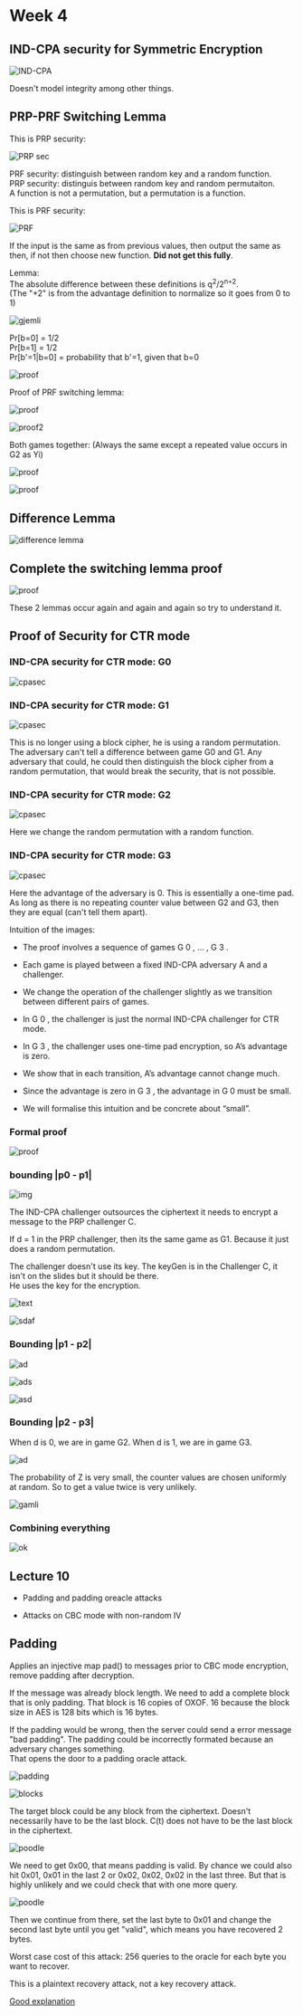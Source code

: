 # Week 4

## IND-CPA security for Symmetric Encryption

![IND-CPA](https://i.imgur.com/IyJBJZZ.png)  

Doesn't model integrity among other things.  

## PRP-PRF Switching Lemma

This is PRP security:  

![PRP sec](https://i.imgur.com/S65lMkX.png)

PRF security: distinguish between random key and a random function.  
PRP security: distinguis between random key and random permutaiton.  
A function is not a permutation, but a permutation is a function.  

This is PRF security:  

![PRF](https://i.imgur.com/8Jtu0E2.png)  

If the input is the same as from previous values, then output the same as then, if not then choose new function. **Did not get this fully**.

Lemma:  
The absolute difference between these definitions is q<sup>2</sup>/2<sup>n+2</sup>.  
(The "+2" is from the advantage definition to normalize so it goes from 0 to 1)  

![gjemli](https://i.imgur.com/C6E870p.png)  

Pr[b=0] = 1/2  
Pr[b=1] = 1/2  
Pr[b'=1|b=0] = probability that b'=1, given that b=0  

![proof](http://i.imgur.com/SsUZuDN.png)  

Proof of PRF switching lemma:  

![proof](https://i.imgur.com/z6AcDyd.png)  

![proof2](https://i.imgur.com/LgdN3Hb.png)  

Both games together: (Always the same except a repeated value occurs in G2 as Yi)  

![proof](https://i.imgur.com/63mVMUX.png)  

![proof](https://i.imgur.com/Osdvbxh.png)

## Difference Lemma

![difference lemma](https://i.imgur.com/4zzzb0y.png)  

## Complete the switching lemma proof

![proof](https://i.imgur.com/wDEex5P.png)

These 2 lemmas occur again and again and again so try to understand it.  

## Proof of Security for CTR mode

### IND-CPA security for CTR mode: G0

![cpasec](https://i.imgur.com/v4EhVWP.png)

### IND-CPA security for CTR mode: G1

![cpasec](http://i.imgur.com/rVopVZu.png)

This is no longer using a block cipher, he is using a random permutation. The adversary can't tell a difference between game G0 and G1. Any adversary that could, he could then distinguish the block cipher from a random permutation, that would break the security, that is not possible. 

### IND-CPA security for CTR mode: G2

![cpasec](https://i.imgur.com/b7De2n4.png)

Here we change the random permutation with a random function.

### IND-CPA security for CTR mode: G3

![cpasec](https://i.imgur.com/5oLV3A3.png)

Here the advantage of the adversary is 0. This is essentially a one-time pad.  
As long as there is no repeating counter value between G2 and G3, then they are equal (can't tell them apart).  

Intuition of the images:  

* The proof involves a sequence of games G 0 , ... , G 3 .

* Each game is played between a fixed IND-CPA adversary A and a
challenger.

* We change the operation of the challenger slightly as we transition
between different pairs of games.

* In G 0 , the challenger is just the normal IND-CPA challenger for CTR mode.

* In G 3 , the challenger uses one-time pad encryption, so A’s advantage is zero.

* We show that in each transition, A’s advantage cannot change much.

* Since the advantage is zero in G 3 , the advantage in G 0 must be small.

* We will formalise this intuition and be concrete about “small”.

### Formal proof

![proof](https://i.imgur.com/V33U2U5.png)

### bounding |p0 - p1|

![img](https://i.imgur.com/Il8bJSc.png)  

The IND-CPA challenger outsources the ciphertext it needs to encrypt a message to the PRP challenger C.  

If d = 1 in the PRP challenger, then its the same game as G1. Because it just does a random permutation.  

The challenger doesn't use its key. The keyGen is in the Challenger C, it isn't on the slides but it should be there.  
He uses the key for the encryption.  

![text](https://i.imgur.com/aOFdnge.png)  

![sdaf](https://i.imgur.com/77hPKk5.png)

### Bounding |p1 - p2|

![ad](https://i.imgur.com/ereAnzS.png)

![ads](https://i.imgur.com/PKmlGpY.png)

![asd](https://i.imgur.com/G0Y2rU9.png)

### Bounding |p2 - p3|

When d is 0, we are in game G2.
When d is 1, we are in game G3.

![ad](https://i.imgur.com/zpiiSxh.png)  

The probability of Z is very small, the counter values are chosen uniformly at random. So to get a value twice is very unlikely.

![gamli](https://i.imgur.com/EvdjmJt.png)

### Combining everything

![ok](https://i.imgur.com/oBZK3p3.png)

## Lecture 10

* Padding and padding oreacle attacks

* Attacks on CBC mode with non-random IV

## Padding

Applies an injective map pad() to messages prior to CBC mode encryption, remove padding after decryption.  

If the message was already block length. We need to add a complete block that is only padding. That block is 16 copies of OXOF. 16 because the block size in AES is 128 bits which is 16 bytes.  

If the padding would be wrong, then the server could send a error message "bad padding". The padding could be incorrectly formated because an adversary changes something.  
That opens the door to a padding oracle attack.  

![padding](https://i.imgur.com/IkNbPYT.png)

![blocks](https://i.imgur.com/RMm27yZ.png)

The target block could be any block from the ciphertext. Doesn't necessarily have to be the last block. C(t) does not have to be the last block in the ciphertext.  

![poodle](https://i.imgur.com/FvpzpLA.png)  

We need to get 0x00, that means padding is valid. By chance we could also hit 0x01, 0x01 in the last 2 or 0x02, 0x02, 0x02 in the last three. But that is highly unlikely and we could check that with one more query.  

![poodle](https://i.imgur.com/lf5JPb9.png)  

Then we continue from there, set the last byte to 0x01 and change the second last byte until you get "valid", which means you have recovered 2 bytes.

Worst case cost of this attack: 256 queries to the oracle for each byte you want to recover.  

This is a plaintext recovery attack, not a key recovery attack.

[Good explanation](https://robertheaton.com/2013/07/29/padding-oracle-attack/)